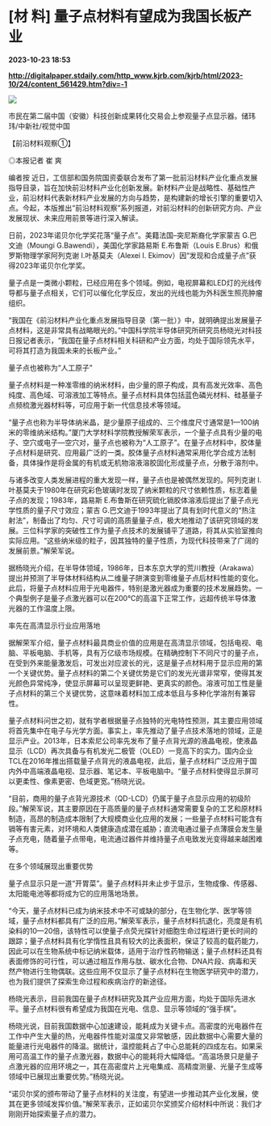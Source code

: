 # [材 料] 量子点材料有望成为我国长板产业

**2023-10-23 18:53**

**http://digitalpaper.stdaily.com/http_www.kjrb.com/kjrb/html/2023-10/24/content_561429.htm?div=-1**

![](http://digitalpaper.stdaily.com/http_www.kjrb.com/kjrb/images/2023-10/24/06/3526088_lix_1698046190327_b.jpg)

市民在第二届中国（安徽）科技创新成果转化交易会上参观量子点显示器。储玮玮/中新社/视觉中国

【前沿材料观察①】

 ◎本报记者 崔 爽

 编者按 近日，工信部和国务院国资委联合发布了第一批前沿材料产业化重点发展指导目录，旨在加快前沿材料产业化创新发展。新材料产业是战略性、基础性产业，前沿材料代表新材料产业发展的方向与趋势，是构建新的增长引擎的重要切入点。今起，本版推出“前沿材料观察”系列报道，对前沿材料的创新研究方向、产业发展现状、未来应用前景等进行深入解读。

 日前，2023年诺贝尔化学奖花落“量子点”。美籍法国–突尼斯裔化学家蒙吉 G.巴文迪（Moungi G.Bawendi），美国化学家路易斯 E.布鲁斯（Louis E.Brus）和俄罗斯物理学家阿列克谢 I.叶基莫夫（Alexei I. Ekimov）因“发现和合成量子点”获得2023年诺贝尔化学奖。

 量子点是一类微小颗粒，已经应用在多个领域。例如，电视屏幕和LED灯的光线传导都与量子点相关，它们可以催化化学反应，发出的光线也能为外科医生照亮肿瘤组织。

 “我国在《前沿材料产业化重点发展指导目录（第一批）》中，就明确提出发展量子点材料，这是非常具有战略眼光的。”中国科学院半导体研究所研究员杨晓光对科技日报记者表示，“我国在量子点材料相关科研和产业方面，均处于国际领先水平，可将其打造为我国未来的长板产业。”

 量子点也被称为“人工原子”

 量子点材料是一种准零维的纳米材料，由少量的原子构成，具有高发光效率、高色纯度、高色域、可溶液加工等特点。量子点材料具体包括蓝色磷光材料、硅基量子点频梳激光器材料等，可应用于新一代信息技术等领域。

 “量子点也称为半导体纳米晶，是少量原子组成的、三个维度尺寸通常是1—100纳米的零维纳米结构。”厦门大学材料学院教授解荣军表示，一个量子点具有少量的电子、空穴或电子—空穴对，量子点也被称为“人工原子”。在量子点材料中，胶体量子点材料是研究、应用最广泛的一类。胶体量子点材料通常采用化学合成方法制备，具体操作是将金属的有机或无机物溶液溶胶固化形成量子点，分散于溶剂中。

 与诸多改变人类发展进程的重大发现一样，量子点也是被偶然发现的。阿列克谢 I.叶基莫夫于1980年在研究彩色玻璃时发现了纳米颗粒的尺寸依赖性质，标志着量子点的发现；1983年，路易斯 E.布鲁斯在研究硫化镉胶体溶液后提出了量子点光学性质的量子尺寸效应；蒙吉 G.巴文迪于1993年提出了具有划时代意义的“热注射法”，制备出了均匀、尺寸可调的高质量量子点，极大地推动了该研究领域的发展。三位科学家的突破性工作为量子点技术的发展铺平了道路，将其从实验室推向实际应用。“这些纳米级的粒子，因其独特的量子性质，为现代科技带来了广阔的发展前景。”解荣军说。

 据杨晓光介绍，在半导体领域，1986年，日本东京大学的荒川教授（Arakawa）提出并预测了半导体材料结构从二维量子阱演变到零维量子点后材料性能的变化。此后，将量子点材料应用于光电器件，特别是激光器成为重要的技术发展趋势。一个典型例子是量子点激光器可以在200℃的高温下正常工作，远超传统半导体激光器的工作温度上限。

 率先在高清显示行业应用落地

 据解荣军介绍，量子点材料最具商业价值的应用是在高清显示领域，包括电视、电脑、平板电脑、手机等，具有万亿级市场规模。在精确控制下不同尺寸的量子点，在受到外来能量激发后，可发出对应波长的光，这是量子点材料用于显示应用的第一个关键优势。量子点材料的第二个关键优势是它们的发光光谱非常窄，使得其发光颜色异常纯净，使显示屏幕可以呈现更鲜艳、更真实的颜色。溶液可加工性是量子点材料的第三个关键优势，这意味着材料加工成本低且与多种化学溶剂有兼容性。

 量子点材料问世之初，就有学者根据量子点独特的光电特性预测，其主要应用领域将首先集中在电子与光学方面。事实上，率先推动了量子点技术落地的领域，正是显示产业。2013年，日本索尼公司率先发布了量子点背光源的液晶电视，使液晶显示（LCD）再次具备与有机发光二极管（OLED）一竞高下的实力。国内企业TCL在2016年推出搭载量子点背光的液晶电视，此后，量子点材料广泛应用于国内外中高端液晶电视、显示器、笔记本、平板电脑中。“量子点材料使得显示屏可以更柔性、像素更密、色域更宽。”杨晓光说。

 “目前，商用的量子点背光源技术（QD-LCD）仍属于量子点显示应用的初级阶段。”解荣军说，其主要原因在于高质量的量子点材料通常需要复杂的工艺和原材料制造，高昂的制造成本限制了大规模商业化应用的发展；一些量子点材料可能含有镉等有害元素，对环境和人类健康造成潜在威胁；直流电通过量子点薄膜会发生量子点充电，随着量子点带电，电流通过器件并维持量子点电致发光变得越来越困难等。

 在多个领域展现出重要优势

 量子点显示只是一道“开胃菜”。量子点材料并未止步于显示，生物成像、传感器、太阳能电池等都将成为它的应用落地场景。

 “今天，量子点材料已成为纳米技术中不可或缺的部分，在生物化学、医学等领域，量子点材料都具有广泛的应用。”解荣军表示，量子点材料抗退化，亮度是有机染料的10—20倍，该特性可以使量子点荧光探针对细胞生命过程进行更长时间的跟踪；量子点材料具有化学惰性且具有较大的比表面积，保证了较高的载药能力，因此可以在生物系统中标记纳米载体，适用于治疗性药物输送；量子点材料还具有表面修饰的可行性，可以通过相互作用与肽、碳水化合物、DNA片段、病毒和天然产物进行生物偶联。这些应用不仅显示了量子点材料在生物医学研究中的潜力，也为我们提供了探索生命过程和疾病治疗的新途径。

 杨晓光表示，目前我国在量子点材料研究及其产业应用方面，均处于国际先进水平。量子点材料很有希望成为我国在光电、信息、显示等领域的“强手棋”。

 杨晓光说，目前我国数据中心加速建设，能耗成为关键卡点。高密度的光电器件在工作中产生大量的热，光电器件性能对温度又非常敏感，因此数据中心需要大量的能量进行光电器件的降温。据统计，温控能耗占了中心总能耗的四成左右。如果采用可高温工作的量子点激光器，数据中心的能耗将大幅降低。“高温场景只是量子点激光器的应用环境之一，其在高密度片上光电集成、高精度测量、光量子生成等领域中已展现出重要优势。”杨晓光说。

 “诺贝尔奖的颁布带动了量子点材料的关注度，有望进一步推动其产业化发展，使其在更多领域发挥价值。”解荣军表示，正如诺贝尔奖颁奖介绍材料中所说：我们才刚刚开始探索量子点的潜力。